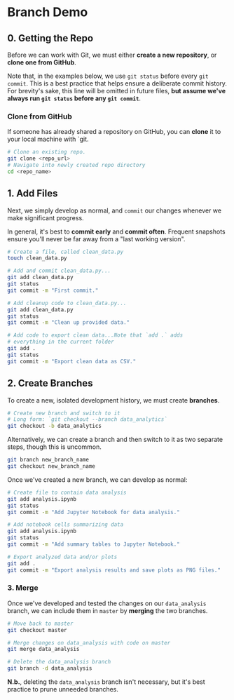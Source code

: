 # Branch Demo

## 0. Getting the Repo

Before we can work with Git, we must either **create a new repository**, or **clone one from GitHub**.

Note that, in the examples below, we use `git status` before every `git commit`. This is a best practice that helps ensure a deliberate commit history. For brevity's sake, this line will be omitted in future files, **but assume we've always run `git status` before any `git commit`**.

### Clone from GitHub

If someone has already shared a repository on GitHub, you can **clone** it to your local machine with \`git.

```bash
# Clone an existing repo.
git clone <repo_url>
# Navigate into newly created repo directory
cd <repo_name>
```

## 1. Add Files

Next, we simply develop as normal, and `commit` our changes whenever we make significant progress.

In general, it's best to **commit early** and **commit often**. Frequent snapshots ensure you'll never be far away from a "last working version".

```bash
# Create a file, called clean_data.py
touch clean_data.py

# Add and commit clean_data.py...
git add clean_data.py
git status
git commit -m "First commit."

# Add cleanup code to clean_data.py...
git add clean_data.py
git status
git commit -m "Clean up provided data."

# Add code to export clean data...Note that `add .` adds
# everything in the current folder
git add .
git status
git commit -m "Export clean data as CSV."
```

## 2. Create Branches

To create a new, isolated development history, we must create **branches**.

```bash
# Create new branch and switch to it
# Long form: `git checkout --branch data_analytics`
git checkout -b data_analytics
```

Alternatively, we can create a branch and then switch to it as two separate steps, though this is uncommon.

```bash
git branch new_branch_name
git checkout new_branch_name
```

Once we've created a new branch, we can develop as normal:

```bash
# Create file to contain data analysis
git add analysis.ipynb
git status
git commit -m "Add Jupyter Notebook for data analysis."

# Add notebook cells summarizing data
git add analysis.ipynb
git status
git commit -m "Add summary tables to Jupyter Notebook."

# Export analyzed data and/or plots
git add .
git commit -m "Export analysis results and save plots as PNG files."
```

### 3. Merge

Once we've developed and tested the changes on our `data_analysis` branch, we can include them in `master` by **merging** the two branches.

```bash
# Move back to master
git checkout master

# Merge changes on data_analysis with code on master
git merge data_analysis

# Delete the data_analysis branch
git branch -d data_analysis
```

**N.b.**, deleting the `data_analysis` branch isn't necessary, but it's best practice to prune unneeded branches.
